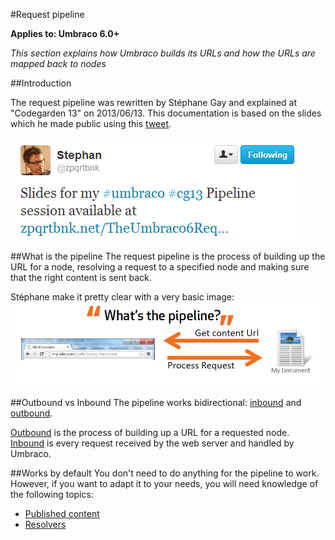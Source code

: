#Request pipeline

**Applies to: Umbraco 6.0+**

_This section explains how Umbraco builds its URLs and how the URLs are mapped back to nodes_

 
##Introduction

The request pipeline was rewritten by Stéphane Gay and explained at "Codegarden 13" on 2013/06/13.  This documentation is based on the slides which he made public using this [tweet](https://twitter.com/zpqrtbnk/status/345125834434158592).

![zpqrtbnk tweet](images/zpqrtbnk-status-345125834434158592.png)

##What is the pipeline
The request pipeline is the process of building up the URL for a node, resolving a request to a specified node and making sure that the right content is sent back.

Stéphane make it pretty clear with a very basic image:
![what is the pipeline](images/what-is-the-pipeline.png)

##Outbound vs Inbound
The pipeline works bidirectional: [inbound](inbound-pipeline.md) and [outbound](outbound-pipeline.md).

[Outbound](outbound-pipeline.md) is the process of building up a URL for a requested node.  [Inbound](inbound-pipeline.md) is every request received by the web server and handled by Umbraco.

##Works by default
You don't need to do anything for the pipeline to work. However, if you want to adapt it to your needs, you will need knowledge of the following topics:

- [Published content](../../Reference/Templating/Mvc/querying.md)
- [Resolvers](../../Reference/Plugins/index.md)   
